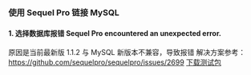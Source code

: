 ### 使用 Sequel Pro 链接 MySQL

#### 1. 选择数据库报错 Sequel Pro encountered an unexpected error.

原因是当前最新版 1.1.2 与 MySQL 新版本不兼容，导致报错
解决方案参考：
https://github.com/sequelpro/sequelpro/issues/2699
[下载测试包](https://sequelpro.com/test-builds)

